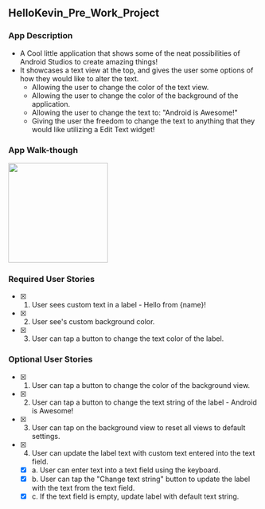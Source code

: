 ## HelloKevin_Pre_Work_Project

### App Description
- A Cool little application that shows some of the neat possibilities of Android Studios to create amazing things!
- It showcases a text view at the top, and gives the user some options of how they would like to alter the text.
   - Allowing the user to change the color of the text view.
   - Allowing the user to change the color of the background of the application.
   - Allowing the user to change the text to: "Android is Awesome!"
   - Giving the user the freedom to change the text to anything that they would like utilizing a Edit Text widget!

### App Walk-though
<img src="http://g.recordit.co/DzRTRAEGww.gif" width=200><br>

### Required User Stories
- [x] 1. User sees custom text in a label - Hello from {name}!
- [x] 2. User see's custom background color.
- [x] 3. User can tap a button to change the text color of the label.

### Optional User Stories
- [x] 1. User can tap a button to change the color of the background view.  
- [x] 2. User can tap a button to change the text string of the label - Android is Awesome!  
- [x] 3. User can tap on the background view to reset all views to default settings.  
- [x] 4. User can update the label text with custom text entered into the text field.  
   - [x] a. User can enter text into a text field using the keyboard.  
   - [x] b. User can tap the "Change text string" button to update the label with the text from the text field.  
   - [x] c. If the text field is empty, update label with default text string.  
